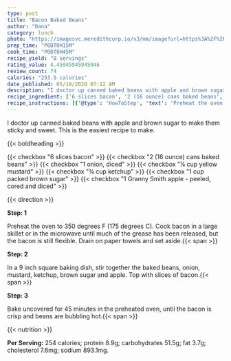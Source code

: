 ```yaml
---
type: post
title: "Bacon Baked Beans"
author: "Dana"
category: lunch
photo: "https://imagesvc.meredithcorp.io/v3/mm/image?url=https%3A%2F%2Fimages.media-allrecipes.com%2Fuserphotos%2F2863659.jpg"
prep_time: "P0DT0H15M"
cook_time: "P0DT0H45M"
recipe_yield: "8 servings"
rating_value: 4.45945945945946
review_count: 74
calories: "253.5 calories"
date_published: 05/18/2020 07:12 AM
description: "I doctor up canned baked beans with apple and brown sugar to make them sticky and sweet.  This is the easiest recipe to make."
recipe_ingredient: ['6 slices bacon', '2 (16 ounce) cans baked beans', '1 onion, diced', '¼ cup yellow mustard', '¾ cup ketchup', '1 cup packed brown sugar', '1 Granny Smith apple - peeled, cored and diced']
recipe_instructions: [{'@type': 'HowToStep', 'text': 'Preheat the oven to 350 degrees F (175 degrees C). Cook bacon in a large skillet or in the microwave until much of the grease has been released, but the bacon is still flexible. Drain on paper towels and set aside.\n'}, {'@type': 'HowToStep', 'text': 'In a 9 inch square baking dish, stir together the baked beans, onion, mustard, ketchup, brown sugar and apple. Top with slices of bacon.\n'}, {'@type': 'HowToStep', 'text': 'Bake uncovered for 45 minutes in the preheated oven, until the bacon is crisp and beans are bubbling hot.\n'}]
---
```


I doctor up canned baked beans with apple and brown sugar to make them sticky and sweet.  This is the easiest recipe to make. 

{{< boldheading >}}

{{< checkbox "6 slices bacon" >}}
{{< checkbox "2 (16 ounce) cans baked beans" >}}
{{< checkbox "1  onion, diced" >}}
{{< checkbox "¼ cup yellow mustard" >}}
{{< checkbox "¾ cup ketchup" >}}
{{< checkbox "1 cup packed brown sugar" >}}
{{< checkbox "1  Granny Smith apple - peeled, cored and diced" >}}


{{< direction >}}

**Step: 1**

Preheat the oven to 350 degrees F (175 degrees C). Cook bacon in a large skillet or in the microwave until much of the grease has been released, but the bacon is still flexible. Drain on paper towels and set aside.{{< span >}}

**Step: 2**

In a 9 inch square baking dish, stir together the baked beans, onion, mustard, ketchup, brown sugar and apple. Top with slices of bacon.{{< span >}}

**Step: 3**

Bake uncovered for 45 minutes in the preheated oven, until the bacon is crisp and beans are bubbling hot.{{< span >}}

{{< nutrition >}}

**Per Serving:** 254 calories; protein 8.9g; carbohydrates 51.5g; fat 3.7g; cholesterol 7.6mg; sodium 893.1mg.
